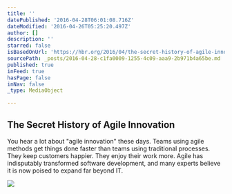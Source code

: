 ```yaml
---
title: ''
datePublished: '2016-04-28T06:01:08.716Z'
dateModified: '2016-04-26T05:25:20.497Z'
author: []
description: ''
starred: false
isBasedOnUrl: 'https://hbr.org/2016/04/the-secret-history-of-agile-innovation'
sourcePath: _posts/2016-04-28-c1fa0009-1255-4c09-aaa9-2b971b4a65be.md
published: true
inFeed: true
hasPage: false
inNav: false
_type: MediaObject

---
```

<article style=""><h1>The Secret History of Agile Innovation</h1><p>You hear a lot about "agile innovation" these days. Teams using agile methods get things done faster than teams using traditional processes. They keep customers happier. They enjoy their work more. Agile has indisputably transformed software development, and many experts believe it is now poised to expand far beyond IT.</p><img src="https://hbr.org/resources/images/article_assets/2016/04/apr16-20-81737169-bor.jpg" /></article>